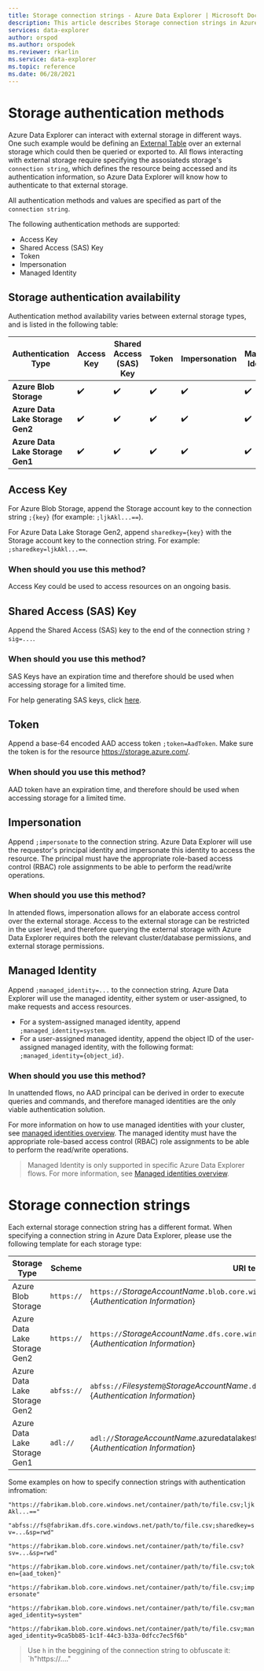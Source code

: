```yaml
---
title: Storage connection strings - Azure Data Explorer | Microsoft Docs
description: This article describes Storage connection strings in Azure Data Explorer.
services: data-explorer
author: orspod
ms.author: orspodek
ms.reviewer: rkarlin
ms.service: data-explorer
ms.topic: reference
ms.date: 06/28/2021
---
```

# Storage authentication methods

Azure Data Explorer can interact with external storage in different ways. One such example would be defining an [External Table](kusto/query/schema-entities/externaltables.md) over an external storage which could then be queried or exported to.
All flows interacting with external storage require specifying the assosiateds storage's `connection string`, which defines the resource being accessed and its authentication information, so Azure Data Explorer will know how to authenticate to that external storage.

All authentication methods and values are specified as part of the `connection string`. 

The following authentication methods are supported:
* Access Key
* Shared Access (SAS) Key
* Token
* Impersonation
* Managed Identity

## Storage authentication availability

Authentication method availability varies between external storage types, and is listed in the following table:

Authentication Type | Access Key | Shared Access (SAS) Key | Token | Impersonation | Managed Identity
--- | --- | --- | --- | --- | --- 
**Azure Blob Storage** | :heavy_check_mark: | :heavy_check_mark: | :heavy_check_mark:| :heavy_check_mark:| :heavy_check_mark:
**Azure Data Lake Storage Gen2** | :heavy_check_mark: | :heavy_check_mark: | :heavy_check_mark:| :heavy_check_mark:| :heavy_check_mark:
**Azure Data Lake Storage Gen1** | :heavy_check_mark: | :heavy_check_mark: | :heavy_check_mark:| :heavy_check_mark:| :heavy_check_mark:

## Access Key
For Azure Blob Storage, append the Storage account key to the connection string `;{key}` (for example: `;ljkAkl...==`).

For Azure Data Lake Storage Gen2, append `sharedkey={key}` with the Storage account key to the connection string. For example: `;sharedkey=ljkAkl...==`.

### When should you use this method?
Access Key could be used to access resources on an ongoing basis. 

## Shared Access (SAS) Key
Append the Shared Access (SAS) key to the end of the connection string `?sig=...`.

### When should you use this method?
SAS Keys have an expiration time and therefore should be used when accessing storage for a limited time.

For help generating SAS keys, click [here](TODO).

## Token
Append a base-64 encoded AAD access token `;token=AadToken`. Make sure the token is for the resource https://storage.azure.com/.

### When should you use this method?
AAD token have an expiration time, and therefore should be used when accessing storage for a limited time.

## Impersonation
Append `;impersonate` to the connection string. Azure Data Explorer will use the requestor's principal identity and impersonate this identity to access the resource. The principal must have the appropriate role-based access control (RBAC) role assignments to be able to perform the read/write operations.

### When should you use this method?
In attended flows, impersonation allows for an elaborate access control over the external storage. Access to the external storage can be restricted in the user level, and therefore querying the external storage with Azure Data Explorer requires both the relevant cluster/database permissions, and external storage permissions.

## Managed Identity
Append `;managed_identity=...` to the connection string. Azure Data Explorer will use the managed identity, either system or user-assigned, to make requests and access resources.

* For a system-assigned managed identity, append `;managed_identity=system`.
* For a user-assigned managed identity, append the object ID of the user-assigned managed identity, with the following format: `;managed_identity={object_id}`.

### When should you use this method?
In unattended flows, no AAD principal can be derived in order to execute queries and commands, and therefore managed identities are the only viable authentication solution.

For more information on how to use managed identities with your cluster, see [managed identities overview](/azure/data-explorer/managed-identities-overview).
The managed identity must have the appropriate role-based access control (RBAC) role assignments to be able to perform the read/write operations.

> Managed Identity is only supported in specific Azure Data Explorer flows. For more information, see [Managed identities overview](/azure/data-explorer/managed-identities-overview).

# Storage connection strings

Each external storage connection string has a different format. 
When specifying a connection string in Azure Data Explorer, please use the following template for each storage type:

|Storage Type                  |Scheme    |URI template                          |
|------------------------------|----------|--------------------------------------|
|Azure Blob Storage            |`https://`|`https://`*StorageAccountName*`.blob.core.windows.net/`*Container*[`/`*BlobName*]{*Authentication Information*}|
|Azure Data Lake Storage Gen2  |`https://`|`https://`*StorageAccountName*`.dfs.core.windows.net/`*Filesystem*[`/`*PathToDirectoryOrFile*]{*Authentication Information*}|
|Azure Data Lake Storage Gen2  |`abfss://`|`abfss://`*Filesystem*`@`*StorageAccountName*`.dfs.core.windows.net/`[*PathToDirectoryOrFile*]{*Authentication Information*}|
|Azure Data Lake Storage Gen1  |`adl://`  |`adl://`*StorageAccountName*.azuredatalakestore.net/[*PathToDirectoryOrFile*]{*Authentication Information*}|

Some examples on how to specify connection strings with authentication infromation:

`"https://fabrikam.blob.core.windows.net/container/path/to/file.csv;ljkAkl...=="`

`"abfss://fs@fabrikam.dfs.core.windows.net/path/to/file.csv;sharedkey=sv=...&sp=rwd"`

`"https://fabrikam.blob.core.windows.net/container/path/to/file.csv?sv=...&sp=rwd"`

`"https://fabrikam.blob.core.windows.net/container/path/to/file.csv;token={aad_token}"`

`"https://fabrikam.blob.core.windows.net/container/path/to/file.csv;impersonate"`

`"https://fabrikam.blob.core.windows.net/container/path/to/file.csv;managed_identity=system"`

`"https://fabrikam.blob.core.windows.net/container/path/to/file.csv;managed_identity=9ca5bb85-1c1f-44c3-b33a-0dfcc7ec5f6b"`



> Use `h` in the beggining of the connection string to obfuscate it: `h"https://...."
